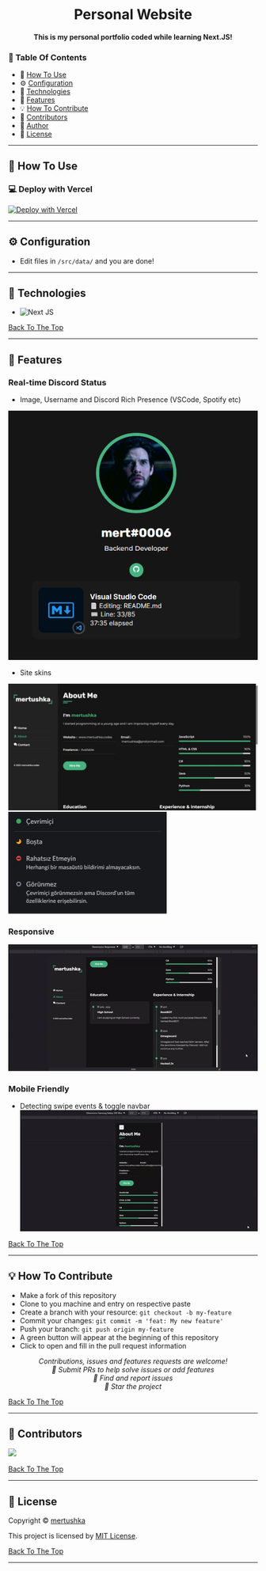 <h1 id="title" align="center">Personal Website</h1>

<h4 align="center">This is my personal portfolio coded while learning Next.JS!</h4>

### 🔖 Table Of Contents

- 🤔 [How To Use](#how-to-use)
- ⚙️ [Configuration](#configuration)
- 🚀 [Technologies](#technologies)
- 🎊 [Features](#features)
- 💡 [How To Contribute](#how-to-contribute)
- 🤗 [Contributors](#contributors)
- 👤 [Author](#author)
- 🔏 [License](#license)

---

<h2 id="how-to-use">🤔 How To Use</h2>

### 💻 Deploy with Vercel

[![Deploy with Vercel](https://vercel.com/button)](https://vercel.com/new/clone?repository-url=https%3A%2F%2Fgithub.com%2Fmertushka%2Fpersonal-website&project-name=personal-website&repository-name=personal-website&redirect-url=https%3A%2F%2Fgithub.com%2Fmertushka%2Fpersonal-website%23configuration)

---

<h2 id="configuration">⚙️ Configuration</h2>

- Edit files in `/src/data/` and you are done!

---

<h2 id="technologies">🚀 Technologies</h2>

- ![Next JS](https://img.shields.io/badge/Next-black?style=for-the-badge&logo=next.js&logoColor=white)

[Back To The Top](#title)

---

<h2 id="features">🎊 Features</h2>

### **Real-time Discord Status**

- Image, Username and Discord Rich Presence (VSCode, Spotify etc)

![Discord Status](demos/discord_status.png)

- Site skins

![Discord Status](demos/site_theme.jpeg)
![Discord Status](demos/discord_status_toggle.png)

### **Responsive**

![Responsive](demos/responsive.gif)

### **Mobile Friendly**

- Detecting swipe events & toggle navbar
  ![Mobile Friendly](demos/mobile_friendly.gif)

[Back To The Top](#title)

---

<h2 id="how-to-contribute">💡 How To Contribute</h2>

- Make a fork of this repository
- Clone to you machine and entry on respective paste
- Create a branch with your resource: `git checkout -b my-feature`
- Commit your changes: `git commit -m 'feat: My new feature'`
- Push your branch: `git push origin my-feature`
- A green button will appear at the beginning of this repository
- Click to open and fill in the pull request information

<p align="center">
<i>Contributions, issues and features requests are welcome!</i><br />
<i>📮 Submit PRs to help solve issues or add features</i><br />
<i>🐛 Find and report issues</i><br />
<i>🌟 Star the project</i><br />
</p>

[Back To The Top](#title)

---

<h2 id="contributors">🤗 Contributors</h2>

<p>

<a href="https://github.com/mertushka"><img width="60" src="https://avatars1.githubusercontent.com/u/34413473?v=4"/>

</p>

[Back To The Top](#title)

---

<h2 id="license">🔏 License</h2>

Copyright © [mertushka](https://github.com/mertushka)

This project is licensed by [MIT License](https://api.github.com/licenses/mit).

[Back To The Top](#title)

---
